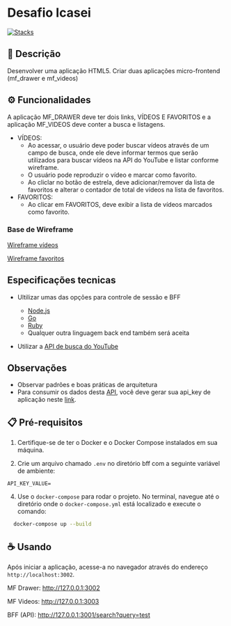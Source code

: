 # Desafio Icasei

[![Stacks](https://skillicons.dev/icons?i=js,nodejs,ts,html,css,docker,github)](https://skillicons.dev)

## 📝 Descrição

Desenvolver uma aplicação HTML5. Criar duas aplicações micro-frontend (mf_drawer e mf_videos)

## ⚙️ Funcionalidades

A aplicação MF_DRAWER deve ter dois links, VÍDEOS E FAVORITOS e a aplicação MF_VIDEOS deve conter a busca e listagens.

- VÍDEOS:
  - Ao acessar, o usuário deve poder buscar vídeos através de um campo de busca, onde ele deve informar termos que serão utilizados para buscar vídeos na API do YouTube e listar conforme wireframe.
  - O usuário pode reproduzir o vídeo e marcar como favorito.
  - Ao cliclar no botão de estrela, deve adicionar/remover da lista de favoritos e alterar o contador de total de vídeos na lista de favoritos.
- FAVORITOS:
  - Ao clicar em FAVORITOS, deve exibir a lista de vídeos marcados como favorito.

### Base de Wireframe

[Wireframe vídeos](/wireframe/wireframe_videos.png)

[Wireframe favoritos](/wireframe/wireframe_favs.png)

## Especificações tecnicas

- Ultilizar umas das opções para controle de sessão e BFF

  - [Node.js](https://nodejs.org/en/)
  - [Go](https://go.dev/)
  - [Ruby](https://www.ruby-lang.org/pt/)
  - Qualquer outra linguagem back end também será aceita

- Utilizar a [API de busca do YouTube](https://developers.google.com/youtube/v3/docs/search/list)

## Observações

- Observar padrões e boas práticas de arquitetura
- Para consumir os dados desta [API](https://developers.google.com/youtube/v3/docs/search/list), você deve gerar sua api_key de aplicação neste [link](https://developers.google.com/youtube/v3/getting-started?hl=pt-br).

## 📋 Pré-requisitos

1. Certifique-se de ter o Docker e o Docker Compose instalados em sua máquina.

2. Crie um arquivo chamado `.env` no diretório bff com a seguinte variável de ambiente:

```env
API_KEY_VALUE=
```

4. Use o `docker-compose` para rodar o projeto. No terminal, navegue até o diretório onde o `docker-compose.yml` está localizado e execute o comando:

```sh
  docker-compose up --build
```

## ☕ Usando

Após iniciar a aplicação, acesse-a no navegador através do endereço `http://localhost:3002`.

MF Drawer: http://127.0.0.1:3002

MF Videos: http://127.0.0.1:3003

BFF (API): http://127.0.0.1:3001/search?query=test
